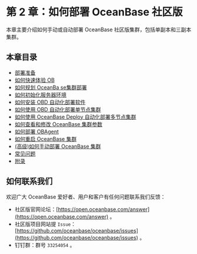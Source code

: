 # 第 2 章：如何部署 OceanBase 社区版

本章主要介绍如何手动或自动部署 OceanBase 社区版集群，包括单副本和三副本集群。

## 本章目录

+ [部署准备](2.1.md)
+ [如何快速体验 OB](2.2.md)
+ [如何规划 OceanBa se集群部署](2.3.md)
+ [如何初始化服务器环境](2.4.md)
+ [如何安装 OBD 自动化部署软件](2.5.md)
+ [如何使用 OBD 自动化部署单节点集群](2.6.md)
+ [如何使用 OceanBase Deploy 自动化部署多节点集群](2.7.md)
+ [如何查看和修改 OceanBase 集群参数](2.8.md)
+ [如何部署 OBAgent](2.9.md)
+ [如何重启 OceanBase 集群](2.10.md)
+ [(高级)如何手动部署 OceanBase 集群](2.11.md)
+ [常见问题](2.12.md)
+ [附录](2.13.md)

## 如何联系我们

欢迎广大 OceanBase 爱好者、用户和客户有任何问题联系我们反馈：

+ 社区版官网论坛：[https://open.oceanbase.com/answer](https://open.oceanbase.com/answer) 。
+ 社区版项目网站提 `Issue`：[https://github.com/oceanbase/oceanbase/issues](https://github.com/oceanbase/oceanbase/issues) 。
+ 钉钉群：群号 `33254054` 。